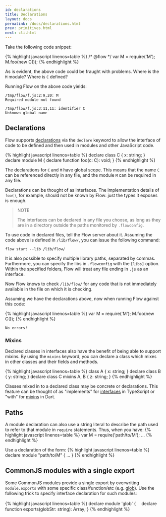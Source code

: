 ```yaml
---
id: declarations
title: Declarations
layout: docs
permalink: /docs/declarations.html
prev: primitives.html
next: cli.html
---
```


Take the following code snippet:

{% highlight javascript linenos=table %}
/* @flow */
var M = require('M');
M.foo(new C());
{% endhighlight %}

As is evident, the above code could be fraught with problems. Where is the `M` 
module? Where is `C` defined?

Running Flow on the above code yields:

```bbcode
/tmp/flow/f.js:2:9,20: M
Required module not found

/tmp/flow/f.js:3:11,11: identifier C
Unknown global name
```

## Declarations

Flow supports 
[declarations](third-party.html#example) 
via the `declare` keyword to allow the interface of code to be defined and 
then used in modules and other JavaScript code.

{% highlight javascript linenos=table %}
declare class C {
  x: string;
}
declare module M {
  declare function foo(c: C): void;
}
{% endhighlight %}

The declarations for `C` and `M` have global scope. This means that the name `C` can be referenced
directly in any file, and the module `M` can be required in any file.

Declarations can be thought of as interfaces.
The implementation details of `foo()`, for
example, should not be known by Flow: just the types it exposes is enough.

> NOTE
>
> The interfaces can be declared in any file you choose, as long as they are in a directory 
outside the paths monitored by `.flowconfig`.

To use code in declared files, tell the Flow server about it. Assuming the code above is defined in `/lib/flow/`, you can issue the following command:

```bbcode
flow start --lib /lib/flow/
```

It is also possible to specify multiple library paths, separated by commas.
Furthermore, you can specify the libs in `.flowconfig` with the `[libs]` option. Within the specified folders, Flow will treat any file ending in `.js` as an interface.

Now Flow knows to check `/lib/flow/` for any code that is not immediately 
available in the file on which it is checking.

Assuming we have the declarations above, now when running Flow against this code:

{% highlight javascript linenos=table %}
var M = require('M');
M.foo(new C());
{% endhighlight %}

```bbcode
No errors!
```

### Mixins

Declared classes in interfaces also have the benefit of being able to support mixins. By using the `mixins` keyword, you can declare a class which mixes in other classes and their fields and methods.

{% highlight javascript linenos=table %}
class A {
  x: string;
}
declare class B {
  y: string;
}
declare class C mixins A, B {
  z: string;
}
{% endhighlight %}

Classes mixed in to a declared class may be concrete or declarations. This feature can be thought of as "implements" for [interfaces](http://www.typescriptlang.org/Handbook#interfaces-class-types) in TypeScript or "with" for [mixins](https://www.dartlang.org/articles/mixins/) in Dart.

## Paths

A module declaration can also use a string literal to describe the path used to refer to that module in `require` statements.
Thus, when you have:
{% highlight javascript linenos=table %}
var M = require('path/to/M');
...
{% endhighlight %}

Use a declaration of the form:
{% highlight javascript linenos=table %}
declare module "path/to/M" {
  ...
}
{% endhighlight %}

## CommonJS modules with a single export

Some CommonJS modules provide a single export by overwriting `module.exports` with some specific class/function/etc (e.g. [glob](https://www.npmjs.com/package/glob)). Use the following trick to specify interface declaration for such modules:

{% highlight javascript linenos=table %}
declare module 'glob' {
　declare function exports(globStr: string): Array<string>;
}
{% endhighlight %}
